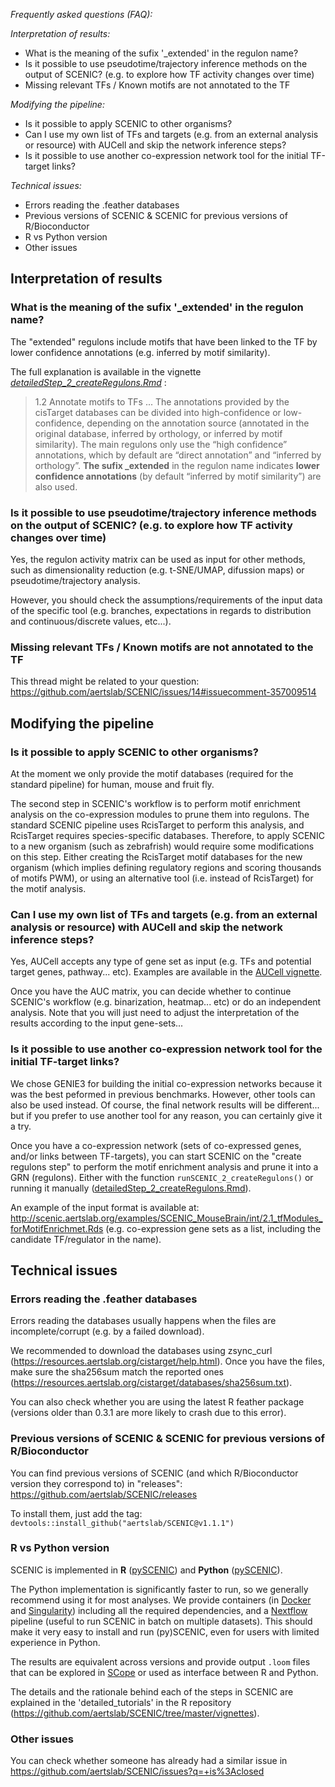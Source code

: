 
*Frequently asked questions (FAQ):*

  *Interpretation of results:*
   - What is the meaning of the sufix '_extended' in the regulon name?
   - Is it possible to use pseudotime/trajectory inference methods on the output of SCENIC? (e.g. to explore how TF activity changes over time)
   - Missing relevant TFs / Known motifs are not annotated to the TF

  *Modifying the pipeline:*
   - Is it possible to apply SCENIC to other organisms?
   - Can I use my own list of TFs and targets (e.g. from an external analysis or resource) with AUCell and skip the network inference steps?
   - Is it possible to use another co-expression network tool for the initial TF-target links? 
   
   *Technical issues:*
   - Errors reading the .feather databases
   - Previous versions of SCENIC & SCENIC for previous versions of R/Bioconductor
   - R vs Python version
   - Other issues

## Interpretation of results

### What is the meaning of the sufix '_extended' in the regulon name?

The "extended" regulons include motifs that have been linked to the TF by lower confidence annotations (e.g. inferred by motif similarity). 

The full explanation is available in the vignette *[detailedStep_2_createRegulons.Rmd](https://rawcdn.githack.com/aertslab/SCENIC/a0a00644b2f3589a3e2bc65486fc5f6cc00f48e1/inst/doc/detailedStep_2_createRegulons.html)* : 

> 1.2 Annotate motifs to TFs
...
The annotations provided by the cisTarget databases can be divided into high-confidence or low-confidence, depending on the annotation source (annotated in the original database, inferred by orthology, or inferred by motif similarity). The main regulons only use the “high confidence” annotations, which by default are “direct annotation” and “inferred by orthology”. **The sufix _extended** in the regulon name indicates **lower confidence annotations** (by default “inferred by motif similarity”) are also used.

### Is it possible to use pseudotime/trajectory inference methods on the output of SCENIC? (e.g. to explore how TF activity changes over time)
Yes, the regulon activity matrix can be used as input for other methods, such as dimensionality reduction (e.g. t-SNE/UMAP, difussion maps) or pseudotime/trajectory analysis. 

However, you should check the assumptions/requirements of the input data of the specific tool (e.g. branches, expectations in regards to distribution and continuous/discrete values, etc...).

### Missing relevant TFs / Known motifs are not annotated to the TF

This thread might be related to your question: https://github.com/aertslab/SCENIC/issues/14#issuecomment-357009514

## Modifying the pipeline

### Is it possible to apply SCENIC to other organisms?
At the moment we only provide the motif databases (required for the standard pipeline) for human, mouse and fruit fly.

The second step in SCENIC's workflow is to perform motif enrichment analysis on the co-expression modules to prune them into regulons. The standard SCENIC pipeline uses RcisTarget to perform this analysis, and RcisTarget requires species-specific databases.
Therefore, to apply SCENIC to a new organism (such as zebrafrish) would require some modifications on this step. Either creating the RcisTarget motif databases for the new organism (which implies defining regulatory regions and scoring thousands of motifs PWM), or using an alternative tool (i.e. instead of RcisTarget) for the motif analysis.

### Can I use my own list of TFs and targets (e.g. from an external analysis or resource) with AUCell and skip the network inference steps?

Yes, AUCell accepts any type of gene set as input (e.g. TFs and potential target genes, pathway... etc). Examples are available in the [AUCell vignette](https://bioconductor.org/packages/release/bioc/vignettes/AUCell/inst/doc/AUCell.html). 

Once you have the AUC matrix, you can decide whether to continue SCENIC's workflow (e.g. binarization, heatmap... etc) or do an independent analysis.
Note that you will just need to adjust the interpretation of the results according to the input gene-sets... 

### Is it possible to use another co-expression network tool for the initial TF-target links? 

We chose GENIE3 for building the initial co-expression networks because it was the best peformed in previous benchmarks. 
However, other tools can also be used instead. Of course, the final network results will be different... but if you prefer to use another tool for any reason, you can certainly give it a try. 

Once you have a co-expression network (sets of co-expressed genes, and/or links between TF-targets), you can start SCENIC on the "create regulons step" to perform the motif enrichment analysis and prune it into a GRN (regulons). Either with the function `runSCENIC_2_createRegulons()` or running it manually ([detailedStep_2_createRegulons.Rmd](https://github.com/aertslab/SCENIC/blob/master/vignettes/detailedStep_2_createRegulons.Rmd)).

An example of the input format is available at: 
http://scenic.aertslab.org/examples/SCENIC_MouseBrain/int/2.1_tfModules_forMotifEnrichmet.Rds 
(e.g. co-expression gene sets as a list, including the candidate TF/regulator in the name).


## Technical issues

### Errors reading the .feather databases

Errors reading the databases usually happens when the files are incomplete/corrupt (e.g. by a failed download).

We recommended to download the databases using zsync_curl (https://resources.aertslab.org/cistarget/help.html). Once you have the files, make sure the sha256sum match the reported ones (https://resources.aertslab.org/cistarget/databases/sha256sum.txt). 

You can also check whether you are using the latest R feather package (versions older than 0.3.1 are more likely to crash due to this error).

### Previous versions of SCENIC & SCENIC for previous versions of R/Bioconductor

You can find previous versions of SCENIC (and which R/Bioconductor version they correspond to) in "releases": https://github.com/aertslab/SCENIC/releases

To install them, just add the tag: `devtools::install_github("aertslab/SCENIC@v1.1.1")`

### R vs Python version

SCENIC is implemented in **R** ([pySCENIC](https://github.com/aertslab/SCENIC)) and **Python** ([pySCENIC](https://github.com/aertslab/pySCENIC)). 

The Python implementation is significantly faster to run, so we generally recommend using it for most analyses. 
We provide containers (in [Docker](https://cloud.docker.com/u/aertslab/repository/docker/aertslab/pyscenic) and [Singularity](https://www.singularity-hub.org/collections/2033)) including all the required dependencies, and a [Nextflow](https://github.com/aertslab/scenic-nf) pipeline (useful to run SCENIC in batch on multiple datasets). This should make it very easy to install and run (py)SCENIC, even for users with limited experience in Python.

The results are equivalent across versions and provide output `.loom` files that can be explored in [SCope](http://scope.aertslab.org) or used as interface between R and Python.

The details and the rationale behind each of the steps in SCENIC are explained in the 'detailed_tutorials' in the R repository (https://github.com/aertslab/SCENIC/tree/master/vignettes). 

### Other issues

You can check whether someone has already had a similar issue in https://github.com/aertslab/SCENIC/issues?q=+is%3Aclosed

